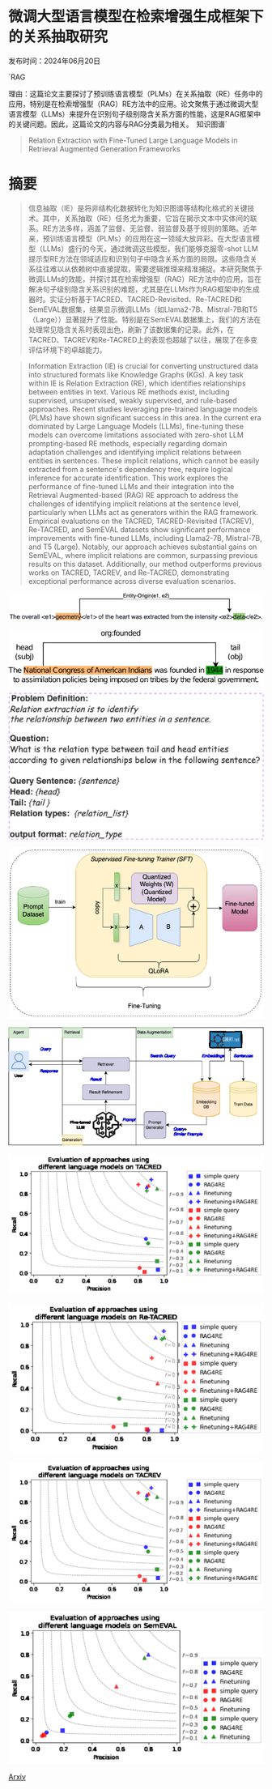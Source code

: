 # 微调大型语言模型在检索增强生成框架下的关系抽取研究

发布时间：2024年06月20日

`RAG

理由：这篇论文主要探讨了预训练语言模型（PLMs）在关系抽取（RE）任务中的应用，特别是在检索增强型（RAG）RE方法中的应用。论文聚焦于通过微调大型语言模型（LLMs）来提升在识别句子级别隐含关系方面的性能，这是RAG框架中的关键问题。因此，这篇论文的内容与RAG分类最为相关。` `知识图谱`

> Relation Extraction with Fine-Tuned Large Language Models in Retrieval Augmented Generation Frameworks

# 摘要

> 信息抽取（IE）是将非结构化数据转化为知识图谱等结构化格式的关键技术。其中，关系抽取（RE）任务尤为重要，它旨在揭示文本中实体间的联系。RE方法多样，涵盖了监督、无监督、弱监督及基于规则的策略。近年来，预训练语言模型（PLMs）的应用在这一领域大放异彩。在大型语言模型（LLMs）盛行的今天，通过微调这些模型，我们能够克服零-shot LLM提示型RE方法在领域适应和识别句子中隐含关系方面的局限。这些隐含关系往往难以从依赖树中直接提取，需要逻辑推理来精准捕捉。本研究聚焦于微调LLMs的效能，并探讨其在检索增强型（RAG）RE方法中的应用，旨在解决句子级别隐含关系识别的难题，尤其是在LLMs作为RAG框架中的生成器时。实证分析基于TACRED、TACRED-Revisited、Re-TACRED和SemEVAL数据集，结果显示微调LLMs（如Llama2-7B、Mistral-7B和T5（Large））显著提升了性能。特别是在SemEVAL数据集上，我们的方法在处理常见隐含关系时表现出色，刷新了该数据集的记录。此外，在TACRED、TACREV和Re-TACRED上的表现也超越了以往，展现了在多变评估环境下的卓越能力。

> Information Extraction (IE) is crucial for converting unstructured data into structured formats like Knowledge Graphs (KGs). A key task within IE is Relation Extraction (RE), which identifies relationships between entities in text. Various RE methods exist, including supervised, unsupervised, weakly supervised, and rule-based approaches. Recent studies leveraging pre-trained language models (PLMs) have shown significant success in this area. In the current era dominated by Large Language Models (LLMs), fine-tuning these models can overcome limitations associated with zero-shot LLM prompting-based RE methods, especially regarding domain adaptation challenges and identifying implicit relations between entities in sentences. These implicit relations, which cannot be easily extracted from a sentence's dependency tree, require logical inference for accurate identification. This work explores the performance of fine-tuned LLMs and their integration into the Retrieval Augmented-based (RAG) RE approach to address the challenges of identifying implicit relations at the sentence level, particularly when LLMs act as generators within the RAG framework. Empirical evaluations on the TACRED, TACRED-Revisited (TACREV), Re-TACRED, and SemEVAL datasets show significant performance improvements with fine-tuned LLMs, including Llama2-7B, Mistral-7B, and T5 (Large). Notably, our approach achieves substantial gains on SemEVAL, where implicit relations are common, surpassing previous results on this dataset. Additionally, our method outperforms previous works on TACRED, TACREV, and Re-TACRED, demonstrating exceptional performance across diverse evaluation scenarios.

![微调大型语言模型在检索增强生成框架下的关系抽取研究](../../../paper_images/2406.14745/x1.png)

![微调大型语言模型在检索增强生成框架下的关系抽取研究](../../../paper_images/2406.14745/x2.png)

![微调大型语言模型在检索增强生成框架下的关系抽取研究](../../../paper_images/2406.14745/x3.png)

![微调大型语言模型在检索增强生成框架下的关系抽取研究](../../../paper_images/2406.14745/x4.png)

![微调大型语言模型在检索增强生成框架下的关系抽取研究](../../../paper_images/2406.14745/x5.png)

![微调大型语言模型在检索增强生成框架下的关系抽取研究](../../../paper_images/2406.14745/x6.png)

![微调大型语言模型在检索增强生成框架下的关系抽取研究](../../../paper_images/2406.14745/x7.png)

![微调大型语言模型在检索增强生成框架下的关系抽取研究](../../../paper_images/2406.14745/x8.png)

![微调大型语言模型在检索增强生成框架下的关系抽取研究](../../../paper_images/2406.14745/x9.png)

[Arxiv](https://arxiv.org/abs/2406.14745)